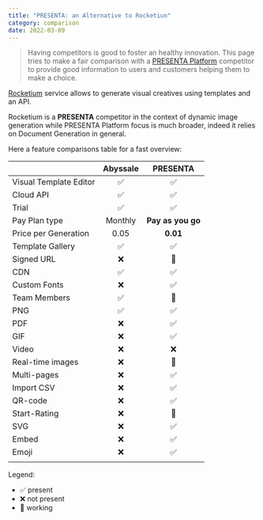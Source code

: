```yaml
---
title: "PRESENTA: an Alternative to Rocketiun"
category: comparison
date: 2022-03-09
---
```


> Having competitors is good to foster an healthy innovation. This page tries to make a fair comparison with a [PRESENTA Platform](/) competitor to provide good information to users and customers helping them to make a choice.

[Rocketium](https://rocketium.com/) service allows to generate visual creatives using templates and an API.

Rocketium is a **PRESENTA** competitor in the context of dynamic image generation while PRESENTA Platform focus is much broader, indeed it relies on Document Generation in general.

Here a feature comparisons table for a fast overview:

|                        | Abyssale |     PRESENTA      |
| :--------------------- | :------: | :---------------: |
| Visual Template Editor |    ✅     |         ✅         |
| Cloud API              |    ✅     |         ✅         |
| Trial                  |    ✅     |         ✅         |
| Pay Plan type          | Monthly  | **Pay as you go** |
| Price per Generation   |   0.05   |     **0.01**      |
| Template Gallery       |    ✅     |         ✅         |
| Signed URL             |    ❌     |         🔧         |
| CDN                    |    ✅     |         ✅         |
| Custom Fonts           |    ❌     |         ✅         |
| Team Members           |    ✅     |         🔧         |
| PNG                    |    ✅     |         ✅         |
| PDF                    |    ❌     |         ✅         |
| GIF                    |    ❌     |         ✅         |
| Video                  |    ❌     |         ❌         |
| Real-time images       |    ❌     |         🔧         |
| Multi-pages            |    ❌     |         ✅         |
| Import CSV             |    ❌     |         ✅         |
| QR-code                |    ❌     |         ✅         |
| Start-Rating           |    ❌     |         🔧         |
| SVG                    |    ❌     |         ✅         |
| Embed                  |    ❌     |         ✅         |
| Emoji                  |    ❌     |         ✅         |
|                        |          |                   |


Legend: 

- ✅ present
- ❌ not present
- 🔧 working